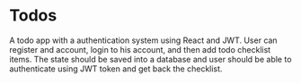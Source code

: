# Todos

A todo app with a authentication system using React and JWT. User can register and account, login to his account, and then add todo checklist items. The state should be saved into a database and user should be able to authenticate using JWT token and get back the checklist.

